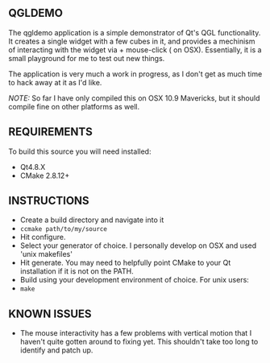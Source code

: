 QGLDEMO
-------------
The qgldemo application is a simple demonstrator of Qt's QGL functionality.
It creates a single widget with a few cubes in it, and provides a mechinism of
interacting with the widget via <ctrl>+ mouse-click (<cmd> on OSX). Essentially, it
is a small playground for me to test out new things.

The application is very much a work in progress, as I don't get as much time to 
hack away at it as I'd like.

*NOTE:* So far I have only compiled this on OSX 10.9 Mavericks, but it should 
compile fine on other platforms as well.

REQUIREMENTS
-------------
To build this source you will need installed:
- Qt4.8.X
- CMake 2.8.12+

INSTRUCTIONS
-------------
- Create a build directory and navigate into it
- `ccmake path/to/my/source`
- Hit configure.
- Select your generator of choice. I personally develop on OSX and used 'unix makefiles'
- Hit generate. You may need to helpfully point CMake to your Qt installation if it is not on the PATH.
- Build using your development environment of choice. For unix users:
- `make`

KNOWN ISSUES
------------
- The mouse interactivity has a few problems with vertical motion that I haven't quite
gotten around to fixing yet. This shouldn't take too long to identify and patch up.

